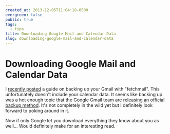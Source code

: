 ```yaml
---
created_at: 2013-12-05T11:04:18-0500
evergreen: false
public: true
tags:
  - tips
title: Downloading Google Mail and Calendar Data
slug: downloading-google-mail-and-calendar-data
---
```


# Downloading Google Mail and Calendar Data

I [recently posted](2013-11-19-backing-up-gmail-with-fetchmail) a guide on backing up your Gmail with "fetchmail". This unfortunately doesn't include your calendar data. It seems like backing up was a hot enough topic that the Google Gmail team are [releasing an official backup method](http://gmailblog.blogspot.com/2013/12/download-copy-of-your-gmail-and-google.html). It's not completely in the wild yet but I definitely look forward to poking around in it.

Now if only Google let you download everything they know about you as well... Would definitely make for an interesting read.
